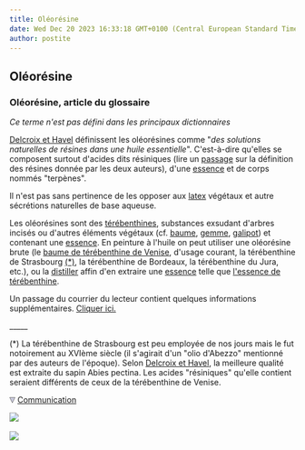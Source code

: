 ```yaml
---
title: Oléorésine
date: Wed Dec 20 2023 16:33:18 GMT+0100 (Central European Standard Time)
author: postite
---
```


## Oléorésine
### Oléorésine, article du glossaire
 _Ce terme n'est pas défini dans les principaux dictionnaires_

[Delcroix et Havel](livres.html#delcroix) définissent les oléorésines comme "_des solutions naturelles de résines dans une huile essentielle_". C'est-à-dire qu'elles se composent surtout d'acides dits résiniques (lire un [passage](resine.html#delcroix) sur la définition des résines donnée par les deux auteurs), d'une [essence](essence.html) et de corps nommés "terpènes".

Il n'est pas sans pertinence de les opposer aux [latex](latex.html) végétaux et autre sécrétions naturelles de base aqueuse.

Les oléorésines sont des [térébenthines](terebenthine.html), substances exsudant d'arbres incisés ou d'autres éléments végétaux (cf. [baume](baume.html), [gemme](gemme.html), [galipot](galipot.html)) et contenant une [essence](essence.html). En peinture à l'huile on peut utiliser une oléorésine brute (le [baume de térébenthine de Venise](venise.html), d'usage courant, la térébenthine de Strasbourg [(\*)](oleoresine.html#strasbourg), la térébenthine de Bordeaux, la térébenthine du Jura, etc.), ou la [distiller](distillationraffinage.html) affin d'en extraire une [essence](essence.html) telle que [l'essence de térébenthine](essences.html#essencedeterebenthine).

Un passage du courrier du lecteur contient quelques informations supplémentaires. [Cliquer ici.](courrierdeslecteurs2008c080.html#20081212fvajout2011)

\_\_\_\_\_

(\*) La térébenthine de Strasbourg est peu employée de nos jours mais le fut notoirement au XVIème siècle (il s'agirait d'un "olio d'Abezzo" mentionné par des auteurs de l'époque). Selon [Delcroix et Havel](livres.html#delcroix), la meilleure qualité est extraite du sapin Abies pectina. Les acides "résiniques" qu'elle contient seraient différents de ceux de la térébenthine de Venise.



![](images/flechebas.gif) [Communication](http://www.artrealite.com/annonceurs.htm) 

[![](https://cbonvin.fr/sites/regie.artrealite.com/visuels/campagne1.png)](index-2.html#20131014)

![](https://cbonvin.fr/sites/regie.artrealite.com/visuels/campagne2.png)